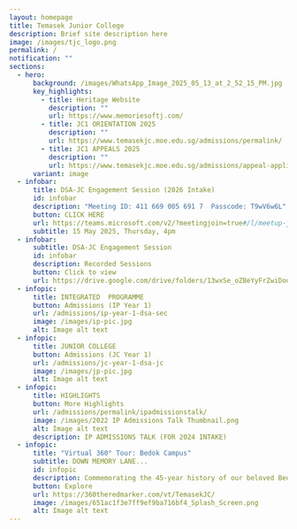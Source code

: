 ```yaml
---
layout: homepage
title: Temasek Junior College
description: Brief site description here
image: /images/tjc_logo.png
permalink: /
notification: ""
sections:
  - hero:
      background: /images/WhatsApp_Image_2025_05_13_at_2_52_15_PM.jpg
      key_highlights:
        - title: Heritage Website
          description: ""
          url: https://www.memoriesoftj.com/
        - title: JC1 ORIENTATION 2025
          description: ""
          url: https://www.temasekjc.moe.edu.sg/admissions/permalink/
        - title: JC1 APPEALS 2025
          description: ""
          url: https://www.temasekjc.moe.edu.sg/admissions/appeal-application-for-jc1-intake-2025/
      variant: image
  - infobar:
      title: DSA-JC Engagement Session (2026 Intake)
      id: infobar
      description: "Meeting ID: 411 669 005 691 7  Passcode: T9wV6w6L"
      button: CLICK HERE
      url: https://teams.microsoft.com/v2/?meetingjoin=true#/l/meetup-join/19:meeting_ZmE0MWIwYmUtYjdiZS00ZmVlLWEzZmUtNTk0OWFkYTM2NzVi@thread.v2/0?context=%7b%22Tid%22%3a%226590cdd4-8337-4198-bacc-47645c4a4d4d%22%2c%22Oid%22%3a%22815a6667-2d25-43ac-88e8-6a13e390ee79%22%7d&anon=true&deeplinkId=867f4dde-ea6b-4d7c-a172-a9deff316c45
      subtitle: 15 May 2025, Thursday, 4pm
  - infobar:
      subtitle: DSA-JC Engagement Session
      id: infobar
      description: Recorded Sessions
      button: Click to view
      url: https://drive.google.com/drive/folders/13wxSe_oZBeYyFrZwiDodY18Hkr0GOaWI?usp=drive_link
  - infopic:
      title: INTEGRATED  PROGRAMME
      button: Admissions (IP Year 1)
      url: /admissions/ip-year-1-dsa-sec
      image: /images/ip-pic.jpg
      alt: Image alt text
  - infopic:
      title: JUNIOR COLLEGE
      button: Admissions (JC Year 1)
      url: /admissions/jc-year-1-dsa-jc
      image: /images/jp-pic.jpg
      alt: Image alt text
  - infopic:
      title: HIGHLIGHTS
      button: More Highlights
      url: /admissions/permalink/ipadmissionstalk/
      image: /images/2022 IP Admissions Talk Thumbnail.png
      alt: Image alt text
      description: IP ADMISSIONS TALK (FOR 2024 INTAKE)
  - infopic:
      title: "Virtual 360° Tour: Bedok Campus"
      subtitle: DOWN MEMORY LANE...
      id: infopic
      description: Commemorating the 45-year history of our beloved Bedok campus
      button: Explore
      url: https://360theredmarker.com/vt/TemasekJC/
      image: /images/651ac1f3e7ff9ef9ba716bf4_Splash_Screen.png
      alt: Image alt text
---
```

